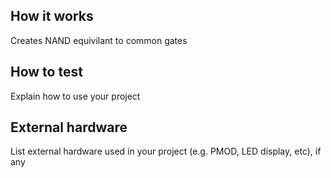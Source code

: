 <!---

This file is used to generate your project datasheet. Please fill in the information below and delete any unused
sections.

You can also include images in this folder and reference them in the markdown. Each image must be less than
512 kb in size, and the combined size of all images must be less than 1 MB.
-->

## How it works

Creates NAND equivilant to common gates

## How to test

Explain how to use your project

## External hardware

List external hardware used in your project (e.g. PMOD, LED display, etc), if any
